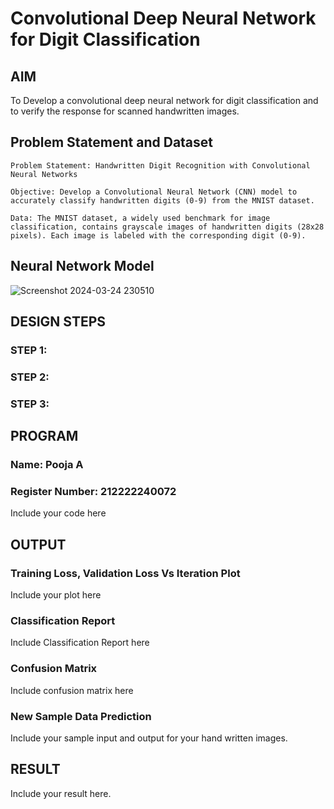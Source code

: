 # Convolutional Deep Neural Network for Digit Classification

## AIM
To Develop a convolutional deep neural network for digit classification and to verify the response for scanned handwritten images.

## Problem Statement and Dataset
```
Problem Statement: Handwritten Digit Recognition with Convolutional Neural Networks

Objective: Develop a Convolutional Neural Network (CNN) model to accurately classify handwritten digits (0-9) from the MNIST dataset.

Data: The MNIST dataset, a widely used benchmark for image classification, contains grayscale images of handwritten digits (28x28 pixels). Each image is labeled with the corresponding digit (0-9).
```
## Neural Network Model

![Screenshot 2024-03-24 230510](https://github.com/poojaanbu0/mnist-classification/assets/119390329/d07f1f5d-484d-4f74-9caa-00a63e45ed4b)

## DESIGN STEPS

### STEP 1:

### STEP 2:

### STEP 3:


## PROGRAM

### Name: Pooja A
### Register Number: 212222240072


Include your code here

## OUTPUT

### Training Loss, Validation Loss Vs Iteration Plot

Include your plot here

### Classification Report

Include Classification Report here

### Confusion Matrix

Include confusion matrix here

### New Sample Data Prediction

Include your sample input and output for your hand written images.

## RESULT
Include your result here.
